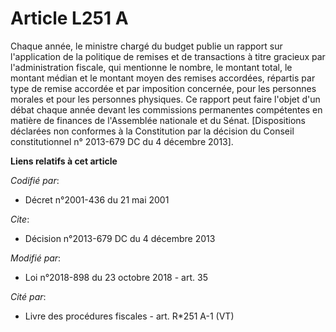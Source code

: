 # Article L251 A

Chaque année, le ministre chargé du budget publie un rapport sur l'application de la politique de remises et de transactions
à titre gracieux par l'administration fiscale, qui mentionne le nombre, le montant total, le montant médian et le montant
moyen des remises accordées, répartis par type de remise accordée et par imposition concernée, pour les personnes morales et
pour les personnes physiques. Ce rapport peut faire l'objet d'un débat chaque année devant les commissions permanentes
compétentes en matière de finances de l'Assemblée nationale et du Sénat. [Dispositions déclarées non conformes à la
Constitution par la décision du Conseil constitutionnel n° 2013-679 DC du 4 décembre 2013].

**Liens relatifs à cet article**

_Codifié par_:

  - Décret n°2001-436 du 21 mai 2001

_Cite_:

  - Décision n°2013-679 DC du 4 décembre 2013

_Modifié par_:

  - Loi n°2018-898 du 23 octobre 2018 - art. 35

_Cité par_:

  - Livre des procédures fiscales - art. R*251 A-1 (VT)
